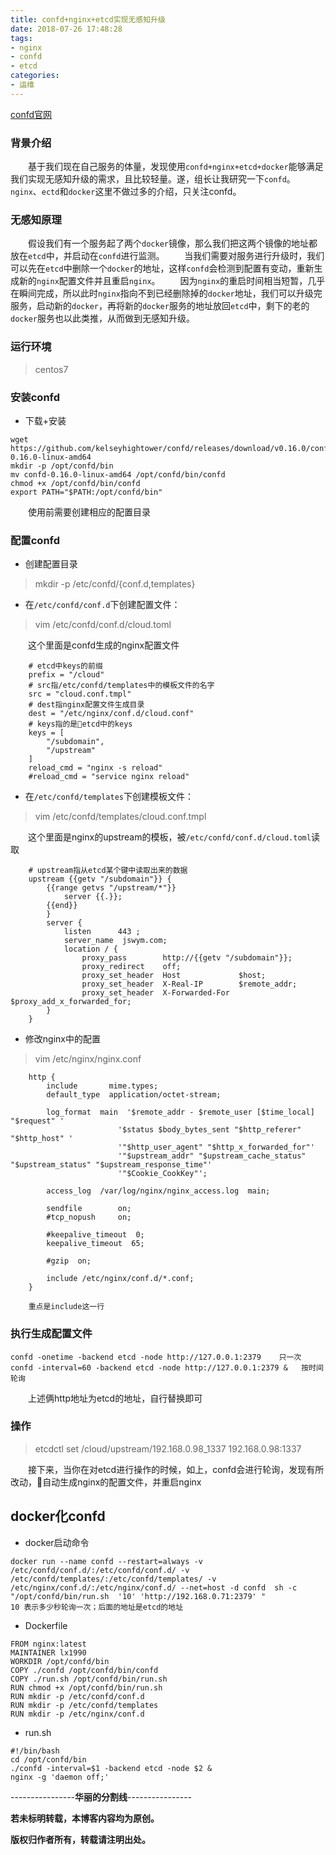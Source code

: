 ```yaml
---
title: confd+nginx+etcd实现无感知升级
date: 2018-07-26 17:48:28
tags:
- nginx
- confd
- etcd
categories: 
- 运维
---
```

[confd官网](http://www.confd.io/)
### 背景介绍
&emsp;&emsp;基于我们现在自己服务的体量，发现使用`confd+nginx+etcd+docker`能够满足我们实现无感知升级的需求，且比较轻量。遂，组长让我研究一下`confd`。`nginx`、`ectd`和`docker`这里不做过多的介绍，只关注confd。

### 无感知原理
&emsp;&emsp;假设我们有一个服务起了两个`docker`镜像，那么我们把这两个镜像的地址都放在`etcd`中，并启动在`confd`进行监测。
&emsp;&emsp;当我们需要对服务进行升级时，我们可以先在`etcd`中删除一个`docker`的地址，这样`confd`会检测到配置有变动，重新生成新的`nginx`配置文件并且重启`nginx`。
&emsp;&emsp;因为`nginx`的重启时间相当短暂，几乎在瞬间完成，所以此时`nginx`指向不到已经删除掉的`docker`地址，我们可以升级完服务，启动新的`docker`，再将新的`docker`服务的地址放回`etcd`中，剩下的老的`docker`服务也以此类推，从而做到无感知升级。

### 运行环境
> centos7
<!-- more -->
### 安装confd

- 下载+安装
>
    wget https://github.com/kelseyhightower/confd/releases/download/v0.16.0/confd-0.16.0-linux-amd64
    mkdir -p /opt/confd/bin
    mv confd-0.16.0-linux-amd64 /opt/confd/bin/confd
    chmod +x /opt/confd/bin/confd
    export PATH="$PATH:/opt/confd/bin"


&emsp;&emsp;使用前需要创建相应的配置目录

### 配置confd

- 创建配置目录
> mkdir -p /etc/confd/{conf.d,templates}

- 在`/etc/confd/conf.d`下创建配置文件：
> vim /etc/confd/conf.d/cloud.toml

&emsp;&emsp;这个里面是confd生成的nginx配置文件

~~~ 
    # etcd中keys的前缀
    prefix = "/cloud"
    # src指/etc/confd/templates中的模板文件的名字
    src = "cloud.conf.tmpl"
    # dest指nginx配置文件生成目录
    dest = "/etc/nginx/conf.d/cloud.conf"
    # keys指的是etcd中的keys
    keys = [
        "/subdomain",
        "/upstream"
    ]
    reload_cmd = "nginx -s reload"
    #reload_cmd = "service nginx reload"
~~~

- 在`/etc/confd/templates`下创建模板文件：
> vim /etc/confd/templates/cloud.conf.tmpl

&emsp;&emsp;这个里面是nginx的upstream的模板，被`/etc/confd/conf.d/cloud.toml`读取


~~~
    # upstream指从etcd某个键中读取出来的数据
    upstream {{getv "/subdomain"}} {
        {{range getvs "/upstream/*"}}
            server {{.}};
        {{end}}
        }
        server {
            listen      443 ;
            server_name  jswym.com;
            location / {
                proxy_pass        http://{{getv "/subdomain"}};
                proxy_redirect    off;
                proxy_set_header  Host             $host;
                proxy_set_header  X-Real-IP        $remote_addr;
                proxy_set_header  X-Forwarded-For  $proxy_add_x_forwarded_for;
        }
    }
~~~

- 修改nginx中的配置
>  vim /etc/nginx/nginx.conf 

~~~
    http {
        include       mime.types;
        default_type  application/octet-stream;

        log_format  main  '$remote_addr - $remote_user [$time_local] "$request" '
                        '$status $body_bytes_sent "$http_referer" "$http_host" '
                        '"$http_user_agent" "$http_x_forwarded_for"'
                        '"$upstream_addr" "$upstream_cache_status" "$upstream_status" "$upstream_response_time"'
                        '"$Cookie_CookKey"';

        access_log  /var/log/nginx/nginx_access.log  main;

        sendfile        on;
        #tcp_nopush     on;

        #keepalive_timeout  0;
        keepalive_timeout  65;

        #gzip  on;

        include /etc/nginx/conf.d/*.conf;   
    }

    重点是include这一行
~~~

### 执行生成配置文件
>
    confd -onetime -backend etcd -node http://127.0.0.1:2379    只一次
    confd -interval=60 -backend etcd -node http://127.0.0.1:2379 &   按时间轮询

&emsp;&emsp;上述俩http地址为etcd的地址，自行替换即可

### 操作

> etcdctl set /cloud/upstream/192.168.0.98_1337 192.168.0.98:1337

&emsp;&emsp;接下来，当你在对etcd进行操作的时候，如上，confd会进行轮询，发现有所改动，自动生成nginx的配置文件，并重启nginx

## docker化confd
- docker启动命令
>
    docker run --name confd --restart=always -v /etc/confd/conf.d/:/etc/confd/conf.d/ -v /etc/confd/templates/:/etc/confd/templates/ -v /etc/nginx/conf.d/:/etc/nginx/conf.d/ --net=host -d confd  sh -c "/opt/confd/bin/run.sh  '10' 'http://192.168.0.71:2379' "
    10 表示多少秒轮询一次；后面的地址是etcd的地址

- Dockerfile

~~~
FROM nginx:latest
MAINTAINER lx1990
WORKDIR /opt/confd/bin
COPY ./confd /opt/confd/bin/confd
COPY ./run.sh /opt/confd/bin/run.sh
RUN chmod +x /opt/confd/bin/run.sh
RUN mkdir -p /etc/confd/conf.d
RUN mkdir -p /etc/confd/templates
RUN mkdir -p /etc/nginx/conf.d
~~~

- run.sh

~~~
#!/bin/bash
cd /opt/confd/bin
./confd -interval=$1 -backend etcd -node $2 &
nginx -g 'daemon off;'
~~~

----------------**华丽的分割线**----------------

**若未标明转载，本博客内容均为原创。**

**版权归作者所有，转载请注明出处。**
